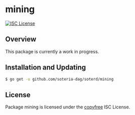 mining
======

[![ISC License](http://img.shields.io/badge/license-ISC-blue.svg)](http://copyfree.org)

## Overview

This package is currently a work in progress.

## Installation and Updating

```bash
$ go get -u github.com/soteria-dag/soterd/mining
```

## License

Package mining is licensed under the [copyfree](http://copyfree.org) ISC
License.
